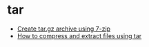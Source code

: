 # tar

- [Create tar.gz archive using 7-zip](https://www.diggin-data.de/dd-cms/blog/post/view/id/1001/name/Create+tar.gz+Archives+using+7-Zip+on+Windows)
- [How to compress and extract files using tar](https://www.howtogeek.com/248780/how-to-compress-and-extract-files-using-the-tar-command-on-linux/)
